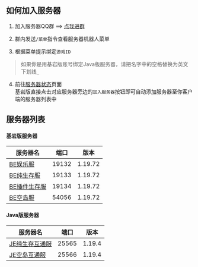 ## 如何加入服务器
1. 加入服务器QQ群 ==> [点我进群](https://jq.qq.com/?_wv=1027&k=WwignUAQ)

2. 群内发送`/菜单`指令查看服务器机器人菜单

3. 根据菜单提示绑定`游戏ID`
> 如果你是用基岩版账号绑定Java版服务器，请把名字中的空格替换为英文下划线`_`

4. 前往[服务器状态](servers/motd)页面  
基岩版直接点击对应服务器旁边的`加入服务器`按钮即可自动添加服务器至你客户端的服务器列表中

## 服务器列表
<!-- tabs:start -->

#### **基岩版服务器**

|服务器名|端口|版本|
|----|----|----|
[BE娱乐服](servers/19132/)|19132|1.19.72
[BE纯生存服](servers/19133/)|19133|1.19.72
[BE插件生存服](servers/19134/)|19134|1.19.72
[BE空岛服](servers/54056/)|54056|1.19.72
#### **Java版服务器**
|服务器名|端口|版本|
|----|----|----|
[JE纯生存互通服](servers/25565/)|25565|1.19.4
[JE空岛互通服](servers/25566/)|25566|1.19.4

<!-- tabs:end -->